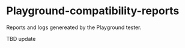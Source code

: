 # Playground-compatibility-reports
Reports and logs genereated by the Playground tester.

TBD
update
